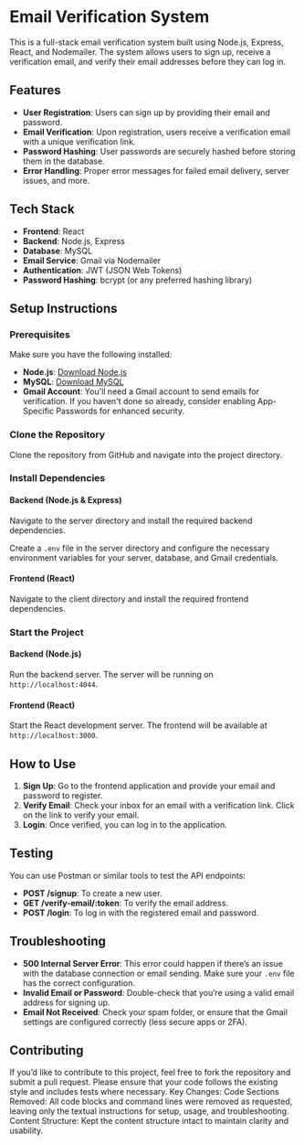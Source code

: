 # Email Verification System

This is a full-stack email verification system built using Node.js, Express, React, and Nodemailer. The system allows users to sign up, receive a verification email, and verify their email addresses before they can log in.

## Features
- **User Registration**: Users can sign up by providing their email and password.
- **Email Verification**: Upon registration, users receive a verification email with a unique verification link.
- **Password Hashing**: User passwords are securely hashed before storing them in the database.
- **Error Handling**: Proper error messages for failed email delivery, server issues, and more.

## Tech Stack
- **Frontend**: React
- **Backend**: Node.js, Express
- **Database**: MySQL
- **Email Service**: Gmail via Nodemailer
- **Authentication**: JWT (JSON Web Tokens)
- **Password Hashing**: bcrypt (or any preferred hashing library)

## Setup Instructions

### Prerequisites
Make sure you have the following installed:
- **Node.js**: [Download Node.js](https://nodejs.org/)
- **MySQL**: [Download MySQL](https://www.mysql.com/)
- **Gmail Account**: You'll need a Gmail account to send emails for verification. If you haven't done so already, consider enabling App-Specific Passwords for enhanced security.

### Clone the Repository
Clone the repository from GitHub and navigate into the project directory.

### Install Dependencies

#### Backend (Node.js & Express)
Navigate to the server directory and install the required backend dependencies.

Create a `.env` file in the server directory and configure the necessary environment variables for your server, database, and Gmail credentials.

#### Frontend (React)
Navigate to the client directory and install the required frontend dependencies.

### Start the Project

#### Backend (Node.js)
Run the backend server. The server will be running on `http://localhost:4044`.

#### Frontend (React)
Start the React development server. The frontend will be available at `http://localhost:3000`.

## How to Use
1. **Sign Up**: Go to the frontend application and provide your email and password to register.
2. **Verify Email**: Check your inbox for an email with a verification link. Click on the link to verify your email.
3. **Login**: Once verified, you can log in to the application.

## Testing
You can use Postman or similar tools to test the API endpoints:

- **POST /signup**: To create a new user.
- **GET /verify-email/:token**: To verify the email address.
- **POST /login**: To log in with the registered email and password.

## Troubleshooting
- **500 Internal Server Error**: This error could happen if there’s an issue with the database connection or email sending. Make sure your `.env` file has the correct configuration.
- **Invalid Email or Password**: Double-check that you’re using a valid email address for signing up.
- **Email Not Received**: Check your spam folder, or ensure that the Gmail settings are configured correctly (less secure apps or 2FA).

## Contributing
If you’d like to contribute to this project, feel free to fork the repository and submit a pull request. Please ensure that your code follows the existing style and includes tests where necessary.
Key Changes:
Code Sections Removed: All code blocks and command lines were removed as requested, leaving only the textual instructions for setup, usage, and troubleshooting.
Content Structure: Kept the content structure intact to maintain clarity and usability.
